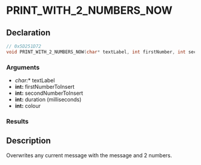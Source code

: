 # PRINT_WITH_2_NUMBERS_NOW

## Declaration
```cpp
// 0x5D251D72
void PRINT_WITH_2_NUMBERS_NOW(char* textLabel, int firstNumber, int secondNumber, int duration, int colour);
```

### Arguments
- **char*:** textLabel
- **int:** firstNumberToInsert
- **int:** secondNumberToInsert
- **int:** duration (milliseconds)
- **int:** colour

### Results

## Description
Overwrites any current message with the message and 2 numbers.